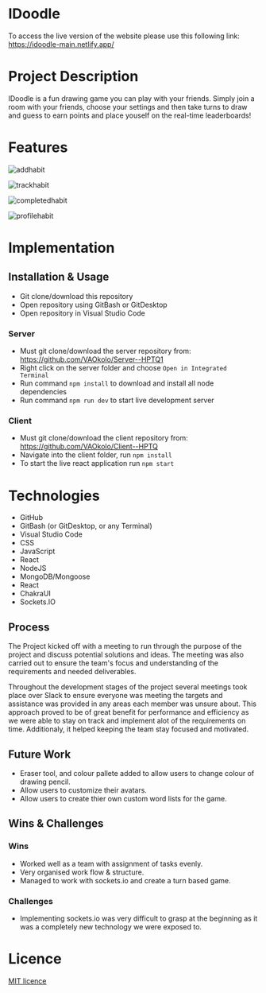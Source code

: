 # IDoodle

To access the live version of the website please use this following link: https://idoodle-main.netlify.app/

# Project Description

IDoodle is a fun drawing game you can play with your friends. Simply join a room with your friends, choose your settings and then take turns to draw and guess to earn points and place youself on the real-time leaderboards!

# Features


![addhabit](./images/addhabit.PNG)


![trackhabit](./images/trackhabit.PNG)


![completedhabit](./images/completedhabit.PNG) 


![profilehabit](./images/profilehabit.PNG) 


# Implementation

## Installation & Usage

- Git clone/download this repository
- Open repository using GitBash or GitDesktop
- Open repository in Visual Studio Code

### Server

- Must git clone/download the server repository from: https://github.com/VAOkolo/Server--HPTQ1
- Right click on the server folder and choose `Open in Integrated Terminal`
- Run command `npm install` to download and install all node dependencies
- Run command `npm run dev` to start live development server

### Client

- Must git clone/download the client repository from: https://github.com/VAOkolo/Client--HPTQ
- Navigate into the client folder, run `npm install`
- To start the live react application run `npm start`

# Technologies

- GitHub
- GitBash (or GitDesktop, or any Terminal)
- Visual Studio Code
- CSS
- JavaScript
- React
- NodeJS
- MongoDB/Mongoose
- React
- ChakraUI
- Sockets.IO

## Process

The Project kicked off with a meeting to run through the purpose of the project and discuss potential solutions and ideas. The meeting was also carried out to ensure the team's focus and understanding of the requirements and needed deliverables.

Throughout the development stages of the project several meetings took place over Slack to ensure everyone was meeting the targets and assistance was provided in any areas each member was unsure about. This approach proved to be of great benefit for performance and efficiency as we were able to stay on track and implement alot of the requirements on time. Additionaly, it helped keeping the team stay focused and motivated.

## Future Work

- Eraser tool, and colour pallete added to allow users to change colour of drawing pencil.
- Allow users to customize their avatars.
- Allow users to create thier own custom word lists for the game.

## Wins & Challenges

### Wins

- Worked well as a team with assignment of tasks evenly. 
- Very organised work flow & structure.
- Managed to work with sockets.io and create a turn based game.

### Challenges

- Implementing sockets.io was very difficult to grasp at the beginning as it was a completely new technology we were exposed to.


# Licence

[MIT licence](https://opensource.org/licenses/mit-license.php)
